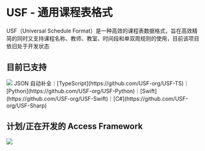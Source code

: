 # USF - 通用课程表格式
USF（Universal Schedule Format）是一种高效的课程表数据格式，旨在高效精简的同时又支持课程名称、教师、教室、时间段和单双周规则的使用，目前该项目依旧处于开发状态

## 目前已支持
<img src="https://skillicons.dev/icons?i=ts,py,swift,cs" />
JSON 自动补全｜[TypeScript](https://github.com/USF-org/USF-TS)｜[Python](https://github.com/USF-org/USF-Python)｜[Swift](https://github.com/USF-org/USF-Swift)｜[C#](https://github.com/USF-org/USF-Sharp)

## 计划/正在开发的 Access Framework
<img src="https://skillicons.dev/icons?i=c,cpp,java,php" />
